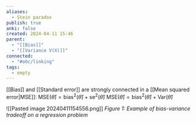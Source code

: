 ```yaml
---
aliases:
  - Stein paradox
publish: true
anki: false
created: 2024-04-11 15:46
parent:
  - "[[Bias]]"
  - "[[Variance V(X)]]"
connected:
  - "#обс/linking"
tags:
  - empty
---
```


[[Bias]] and [[Standard error]] are strongly connected in a [[Mean squared error|MSE]]:
$\text{MSE}(\hat{\theta}) = \text{bias}^2(\hat{\theta}) + \text{se}^2(\hat{\theta})$
$\text{MSE}(\hat{\theta}) = \text{bias}^2(\hat{\theta}) + \text{Var}(\hat{\theta})$

![[Pasted image 20240411154556.png]]
*Figure 1: Example of bias-variance tradeoff on a regression problem*